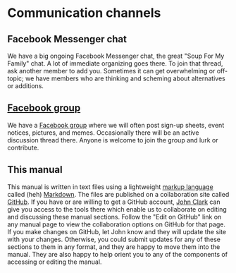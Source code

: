 # Communication channels

## Facebook Messenger chat

We have a big ongoing Facebook Messenger chat, the great "Soup For My Family" chat.  A lot of immediate organizing goes there.  To join that thread, ask another member to add you.  Sometimes it can get overwhelming or off-topic; we have members who are thinking and scheming about alternatives or additions.

## [Facebook group](https://www.facebook.com/groups/109175886146669)

We have a [Facebook group](https://www.facebook.com/groups/109175886146669) where we will often post sign-up sheets, event notices, pictures, and memes.  Occasionally there will be an active discussion thread there.  Anyone is welcome to join the group and lurk or contribute.

## This manual

This manual is written in text files using a lightweight [markup language](https://en.wikipedia.org/wiki/Markup_language) called (heh) [Markdown](https://www.markdownguide.org/basic-syntax/).  The files are published on a collaboration site called [GitHub](https://github.com/).  If you have or are willing to get a GitHub account, [John Clark](mailto:john.l.clark@gmail.com) can give you access to the tools there which enable us to collaborate on editing and discussing these manual sections.  Follow the "Edit on GitHub" link on any manual page to view the collaboration options on GitHub for that page.  If you make changes on GitHub, let John know and they will update the site with your changes.  Otherwise, you could submit updates for any of these sections to them in any format, and they are happy to move them into the manual.  They are also happy to help orient you to any of the components of accessing or editing the manual.
